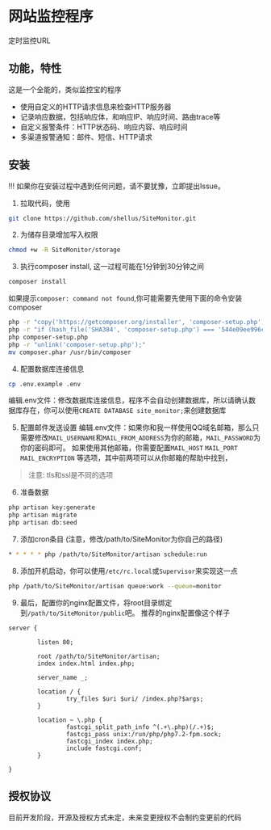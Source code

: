 # 网站监控程序
定时监控URL

## 功能，特性

这是一个全能的，类似监控宝的程序

- 使用自定义的HTTP请求信息来检查HTTP服务器
- 记录响应数据，包括响应体，和响应IP、响应时间、路由trace等
- 自定义报警条件：HTTP状态码、响应内容、响应时间
- 多渠道报警通知：邮件、短信、HTTP请求

## 安装

!!! 如果你在安装过程中遇到任何问题，请不要犹豫，立即提出Issue。

1. 拉取代码，使用 
```bash
git clone https://github.com/shellus/SiteMonitor.git
```

2. 为储存目录增加写入权限
```bash
chmod +w -R SiteMonitor/storage
```

3. 执行composer install, 这一过程可能在1分钟到30分钟之间
```bash
composer install
```

如果提示`composer: command not found`,你可能需要先使用下面的命令安装composer
```bash
php -r "copy('https://getcomposer.org/installer', 'composer-setup.php');"
php -r "if (hash_file('SHA384', 'composer-setup.php') === '544e09ee996cdf60ece3804abc52599c22b1f40f4323403c44d44fdfdd586475ca9813a858088ffbc1f233e9b180f061') { echo 'Installer verified'; } else { echo 'Installer corrupt'; unlink('composer-setup.php'); } echo PHP_EOL;"
php composer-setup.php
php -r "unlink('composer-setup.php');"
mv composer.phar /usr/bin/composer
```

4. 配置数据库连接信息
```bash
cp .env.example .env
```
编辑.env文件：修改数据库连接信息，程序不会自动创建数据库，所以请确认数据库存在，你可以使用`CREATE DATABASE site_monitor;`来创建数据库

5. 配置邮件发送设置
编辑.env文件：如果你和我一样使用QQ域名邮箱，那么只需要修改`MAIL_USERNAME`和`MAIL_FROM_ADDRESS`为你的邮箱，`MAIL_PASSWORD`为你的密码即可。
如果使用其他邮箱，你需要配置`MAIL_HOST` `MAIL_PORT` `MAIL_ENCRYPTION` 等选项，其中前两项可以从你邮箱的帮助中找到，

> 注意: tls和ssl是不同的选项

6. 准备数据
```bash
php artisan key:generate
php artisan migrate
php artisan db:seed
``` 

7. 添加cron条目 (注意，修改/path/to/SiteMonitor为你自己的路径)
```bash
* * * * * php /path/to/SiteMonitor/artisan schedule:run
```

8. 添加开机启动，你可以使用`/etc/rc.local`或`Supervisor`来实现这一点
```bash
php /path/to/SiteMonitor/artisan queue:work --queue=monitor
```

9. 最后，配置你的nginx配置文件，将root目录绑定到`/path/to/SiteMonitor/public`吧。
推荐的nginx配置像这个样子
```nginxconf
server {

        listen 80;

        root /path/to/SiteMonitor/artisan;
        index index.html index.php;

        server_name _;

        location / {
                try_files $uri $uri/ /index.php?$args;
        }

        location ~ \.php {
                fastcgi_split_path_info ^(.+\.php)(/.+)$;
                fastcgi_pass unix:/run/php/php7.2-fpm.sock;
                fastcgi_index index.php;
                include fastcgi.conf;
        }

}
```



## 授权协议

目前开发阶段，开源及授权方式未定，未来变更授权不会制约变更前的代码
